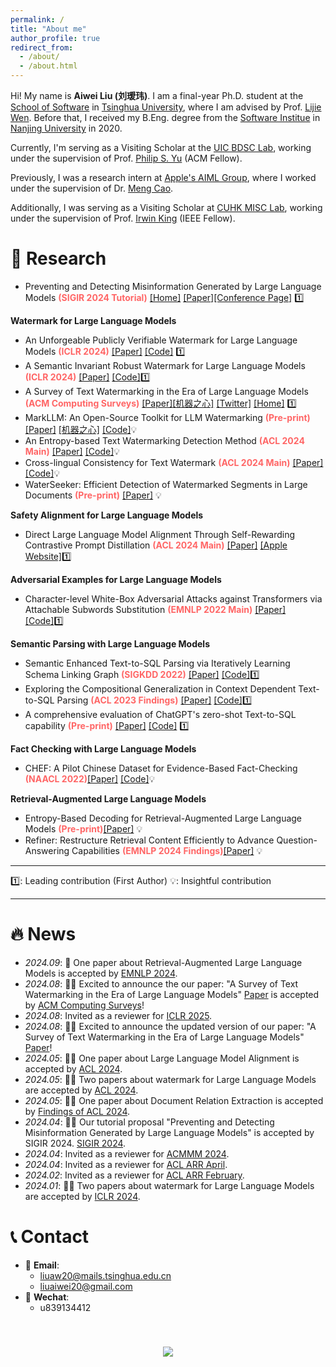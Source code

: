 ```yaml
---
permalink: /
title: "About me"
author_profile: true
redirect_from: 
  - /about/
  - /about.html
---
```


<span class='anchor' id='about-me'></span>

Hi! My name is **Aiwei Liu (刘瑷玮)**. I am a final-year Ph.D. student at the [School of Software](https://www.thss.tsinghua.edu.cn/) in [Tsinghua University](https://www.tsinghua.edu.cn/), where I am advised by Prof. [Lijie Wen](https://www.thss.tsinghua.edu.cn/faculty/wenlijie.htm). Before that, I received my B.Eng. degree from the [Software Institue](https://software.nju.edu.cn/) in [Nanjing University](https://www.nju.edu.cn/) in 2020.

Currently, I'm serving as a Visiting Scholar at the [UIC BDSC Lab](https://bdsc-uic.github.io/people.html), working under the supervision of Prof. [Philip S. Yu](https://cs.uic.edu/profiles/philip-yu/) (ACM Fellow).

Previously, I was a research intern at [Apple's AIML Group](https://machinelearning.apple.com/), where I worked under the supervision of Dr. [Meng Cao](https://openreview.net/profile?id=~Meng_Cao2).

Additionally, I was serving as a Visiting Scholar at [CUHK MISC Lab](https://misc-lab.cse.cuhk.edu.hk/people/), working under the supervision of Prof. [Irwin King](https://www.cse.cuhk.edu.hk/irwin.king/home) (IEEE Fellow).

# 🔬 Research

* Preventing and Detecting Misinformation Generated by Large Language Models **<span style="color: #ff6666;">(SIGIR 2024 Tutorial)</span>** [[Home]](https://sigir24-llm-misinformation.github.io/) [[Paper]](https://dl.acm.org/doi/10.1145/3626772.3661377)[[Conference Page]](https://sigir-2024.github.io/attend_Tutorials.html#tut5) 1️⃣ 

**Watermark for Large Language Models**

*  An Unforgeable Publicly Verifiable Watermark for Large Language Models **<span style="color: #ff6666;">(ICLR 2024)</span>** [[Paper]](https://arxiv.org/pdf/2307.16230.pdf) [[Code]](https://github.com/THU-BPM/unforgeable_watermark) 1️⃣
*  A Semantic Invariant Robust Watermark for Large Language Models **<span style="color: #ff6666;">(ICLR 2024)</span>** [[Paper]](https://arxiv.org/pdf/2310.06356.pdf) [[Code]](https://github.com/THU-BPM/Robust_Watermark)1️⃣
*  A Survey of Text Watermarking in the Era of Large Language Models **<span style="color: #ff6666;">(ACM Computing Surveys)</span>** [[Paper]](https://arxiv.org/pdf/2312.07913.pdf)[[机器之心]](https://mp.weixin.qq.com/s/U3ZzGsi3Yihueqr6MGRHfg) [[Twitter]](https://x.com/Aiwei_Liu_99/status/1821673541026099519) [[Home]](https://survey-text-watermark.github.io/)  1️⃣
*  MarkLLM: An Open-Source Toolkit for LLM Watermarking **<span style="color: #ff6666;">(Pre-print)</span>** [[Paper]](https://arxiv.org/pdf/2405.10051) [[机器之心]](https://mp.weixin.qq.com/s/lx9ZNeHae4mo1J6_sFubfg) [[Code]](https://github.com/THU-BPM/MarkLLM)💡 
* An Entropy-based Text Watermarking Detection Method **<span style="color: #ff6666;">(ACL 2024 Main)</span>** [[Paper]](https://arxiv.org/pdf/2403.13485.pdf) [[Code]](https://github.com/luyijian3/EWD)💡 
* Cross-lingual Consistency for Text Watermark **<span style="color: #ff6666;">(ACL 2024 Main)</span>** [[Paper]](https://arxiv.org/pdf/2402.14007.pdf) [[Code]](https://github.com/zwhe99/X-SIR)💡
* WaterSeeker: Efficient Detection of Watermarked Segments in Large Documents **<span style="color: #ff6666;">(Pre-print)</span>** [[Paper]](https://arxiv.org/pdf/2409.05112) 💡


**Safety Alignment for Large Language Models**

* Direct Large Language Model Alignment Through Self-Rewarding Contrastive Prompt Distillation **<span style="color: #ff6666;">(ACL 2024 Main)</span>** [[Paper]](https://arxiv.org/pdf/2402.11907.pdf) [[Apple Website]](https://machinelearning.apple.com/research/direct-large-language)1️⃣

**Adversarial Examples for Large Language Models**

* Character-level White-Box Adversarial Attacks against Transformers via Attachable Subwords Substitution **<span style="color: #ff6666;">(EMNLP 2022 Main)</span>** [[Paper]](https://aclanthology.org/2022.emnlp-main.522) [[Code]](https://github.com/THU-BPM/CWBA)1️⃣

**Semantic Parsing with Large Language Models**

* Semantic Enhanced Text-to-SQL Parsing via Iteratively Learning Schema Linking Graph **<span style="color: #ff6666;">(SIGKDD 2022)</span>**  [[Paper]](https://dl.acm.org/doi/pdf/10.1145/3534678.3539294) [[Code]](https://github.com/THU-BPM/ISESL-SQL)1️⃣ 
* Exploring the Compositional Generalization in Context Dependent Text-to-SQL Parsing **<span style="color: #ff6666;">(ACL 2023 Findings)</span>** [[Paper]](https://aclanthology.org/2023.findings-acl.43.pdf) [[Code]](https://github.com/THU-BPM/CD-Text2SQL-CG)1️⃣
* A comprehensive evaluation of ChatGPT's zero-shot Text-to-SQL capability **<span style="color: #ff6666;">(Pre-print)</span>**  [[Paper]](https://arxiv.org/abs/2303.13547) [[Code]](https://github.com/THU-BPM/chatgpt-sql) 1️⃣

**Fact Checking with Large Language Models**

* CHEF: A Pilot Chinese Dataset for Evidence-Based Fact-Checking  **<span style="color: #ff6666;">(NAACL 2022)</span>**[[Paper]](https://arxiv.org/abs/2206.11863)  [[Code]](https://github.com/THU-BPM/CHEF)💡 
  

**Retrieval-Augmented Large Language Models**

* Entropy-Based Decoding for Retrieval-Augmented Large Language Models **<span style="color: #ff6666;">(Pre-print)</span>**[[Paper]](https://arxiv.org/pdf/2406.17519) 💡 
* Refiner: Restructure Retrieval Content Efficiently to Advance Question-Answering Capabilities **<span style="color: #ff6666;">(EMNLP 2024 Findings)</span>**[[Paper]](https://arxiv.org/pdf/2406.11357) 💡 

<!-- **Information Extraction**

* GDA: Generative Data Augmentation Techniques for Relation Extraction Tasks [[ACL 2023 Findings]](https://arxiv.org/abs/2305.16663) 🏅 
* RAPL: A Relation-Aware Prototype Learning Approach for Few-Shot Document-Level Relation Extraction [[EMNLP 2023]](https://aclanthology.org/2023.emnlp-main.316.pdf) 💡 
* Reading Broadly to Open Your Mind Improving Open Relation Extraction With Search Documents Under Self-Supervisions [[TKDE]](https://ieeexplore.ieee.org/abstract/document/10255305) 💡
* Entity-to-Text based Data Augmentation with Semantic Coherence and Entity Preserving for various NER Tasks [[ACL 2023 Findings]](https://aclanthology.org/2023.findings-acl.578.pdf) 💡
* Guassian Prior Reinforcement Learning for Nested Named Entity Recognition [[ICASSP 2023]](https://ieeexplore.ieee.org/abstract/document/10097163/) 💡 -->


---

1️⃣: Leading contribution (First Author)
💡: Insightful contribution

---
  

# 🔥 News
- *2024.09*: 🎉 One paper about Retrieval-Augmented Large Language Models is accepted by [EMNLP 2024](https://2024.emnlp.org/).
- *2024.08*: 🎉🎉 Excited to announce the our paper: "A Survey of Text Watermarking in the Era of Large Language Models" [Paper](https://arxiv.org/pdf/2312.07913) is accepted by [ACM Computing Surveys](https://dl.acm.org/journal/csur)!
- *2024.08*: Invited as a reviewer for [ICLR 2025](https://iclr.cc/).
- *2024.08*: 🎉🎉 Excited to announce the updated version of our paper: "A Survey of Text Watermarking in the Era of Large Language Models" [Paper](https://arxiv.org/pdf/2312.07913)!
- *2024.05*: 🎉🎉 One paper about Large Language Model Alignment is accepted by [ACL 2024](https://2024.aclweb.org/).
- *2024.05*: 🎉🎉 Two papers about watermark for Large Language Models are accepted by [ACL 2024](https://2024.aclweb.org/).
- *2024.05*: 🎉🎉 One paper about Document Relation Extraction is accepted by [Findings of ACL 2024](https://2024.aclweb.org/).
- *2024.04*: 🎉🎉 Our tutorial proposal "Preventing and Detecting Misinformation Generated by Large Language Models" is accepted by SIGIR 2024. [SIGIR 2024](https://sigir-2024.github.io/).
- *2024.04*: Invited as a reviewer for [ACMMM 2024](https://2024.acmmm.org/).
- *2024.04*: Invited as a reviewer for [ACL ARR April](https://openreview.net/group?id=aclweb.org/ACL/ARR/2024/April).
- *2024.02*: Invited as a reviewer for [ACL ARR February](https://openreview.net/group?id=aclweb.org/ACL/ARR/2024/February).
- *2024.01*: 🎉🎉 Two papers about watermark for Large Language Models are accepted by [ICLR 2024](https://iclr.cc/).


# 📞 Contact

- 📧 **Email**:
  -  liuaw20@mails.tsinghua.edu.cn
  -  liuaiwei20@gmail.com
- 💬 **Wechat**:
  - u839134412


<p align="center" style="padding-top: 40px;"> <a  href="https://clustrmaps.com/site/1bz29"  title="Visit tracker"><img src="//www.clustrmaps.com/map_v2.png?d=DX15I5ozLq5Q-wR0ekcNB17qazZ99Mm2sOgYD9FXvrM&cl=ffffff&w=300" /></a> </p>

<p align="center" style="padding-top: 100px;"> 
</p>
